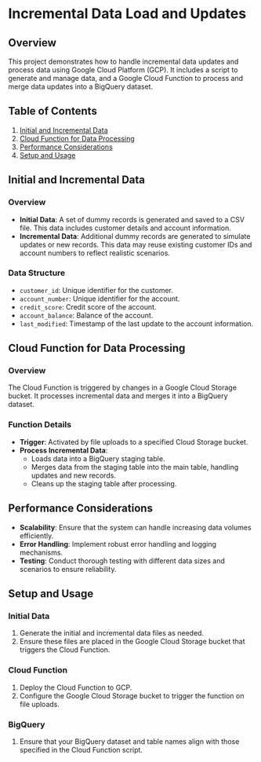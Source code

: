 # Incremental Data Load and Updates

## Overview

This project demonstrates how to handle incremental data updates and process data using Google Cloud Platform (GCP). It includes a script to generate and manage data, and a Google Cloud Function to process and merge data updates into a BigQuery dataset.

## Table of Contents

1. [Initial and Incremental Data](#initial-and-incremental-data)
2. [Cloud Function for Data Processing](#cloud-function-for-data-processing)
3. [Performance Considerations](#performance-considerations)
4. [Setup and Usage](#setup-and-usage)

## Initial and Incremental Data

### Overview

- **Initial Data**: A set of dummy records is generated and saved to a CSV file. This data includes customer details and account information.
- **Incremental Data**: Additional dummy records are generated to simulate updates or new records. This data may reuse existing customer IDs and account numbers to reflect realistic scenarios.

### Data Structure

- `customer_id`: Unique identifier for the customer.
- `account_number`: Unique identifier for the account.
- `credit_score`: Credit score of the account.
- `account_balance`: Balance of the account.
- `last_modified`: Timestamp of the last update to the account information.

## Cloud Function for Data Processing

### Overview

The Cloud Function is triggered by changes in a Google Cloud Storage bucket. It processes incremental data and merges it into a BigQuery dataset.

### Function Details

- **Trigger**: Activated by file uploads to a specified Cloud Storage bucket.
- **Process Incremental Data**:
  - Loads data into a BigQuery staging table.
  - Merges data from the staging table into the main table, handling updates and new records.
  - Cleans up the staging table after processing.

## Performance Considerations

- **Scalability**: Ensure that the system can handle increasing data volumes efficiently.
- **Error Handling**: Implement robust error handling and logging mechanisms.
- **Testing**: Conduct thorough testing with different data sizes and scenarios to ensure reliability.

## Setup and Usage

### Initial Data

1. Generate the initial and incremental data files as needed.
2. Ensure these files are placed in the Google Cloud Storage bucket that triggers the Cloud Function.

### Cloud Function

1. Deploy the Cloud Function to GCP.
2. Configure the Google Cloud Storage bucket to trigger the function on file uploads.

### BigQuery

1. Ensure that your BigQuery dataset and table names align with those specified in the Cloud Function script.

